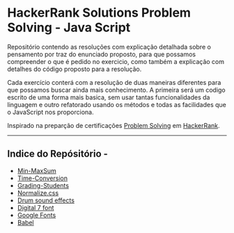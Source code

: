 # HackerRank Solutions Problem Solving - Java Script

Repositório contendo as resoluções com explicação detalhada sobre o pensamento por traz do enunciado proposto, para que possamos compreender o que é pedido no exercicio, como também a explicação com detalhes do código proposto para a resolução.

Cada exercício conterá com a resolução de duas maneiras diferentes para que possamos buscar ainda mais conhecimento. A primeira será um codigo escrito de uma forma 
mais basica, sem usar tantas funcionalidades da linguagem e outro refatorado usando os métodos e todas as facilidades que o JavaScript nos proporciona.

Inspirado na preparção de certificações [Problem Solving](https://www.hackerrank.com/domains/algorithms?filters%5Bstatus%5D%5B%5D=unsolved&badge_type=problem-solving) em [HackerRank](https://www.hackerrank.com/).

---

## Indice do Repósitório - 
* [Min-MaxSum](https://github.com/Artguiar/HackerRank---Practice-Problems-Java-Script/tree/main/Mini-MaxSum)
* [Time-Conversion](https://github.com/Artguiar/HackerRank---Practice-Problems-Java-Script/tree/main/TimeConversion)
* [Grading-Students](https://github.com/Artguiar/HackerRank---Practice-Problems-Java-Script/tree/main/Grading-Students)
* [Normalize.css](https://necolas.github.io/normalize.css)
* [Drum sound effects](https://github.com/wesbos/JavaScript30)
* [Digital 7 font](https://www.dafont.com/digital-7.font)
* [Google Fonts](https://fonts.google.com)
* [Babel](https://babeljs.io)

